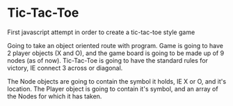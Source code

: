# Tic-Tac-Toe
First javascript attempt in order to create a tic-tac-toe style game


Going to take an object oriented route with program. Game is going to have 2 player objects (X and O), and the game board is going to be made up of 9 nodes (as of now). Tic-Tac-Toe is going to have the standard rules for victory, IE connect 3 across or diagonal.

The Node objects are going to contain the symbol it holds, IE X or O, and it's location.
The Player object is going to contain it's symbol, and an array of the Nodes for which it has taken.
